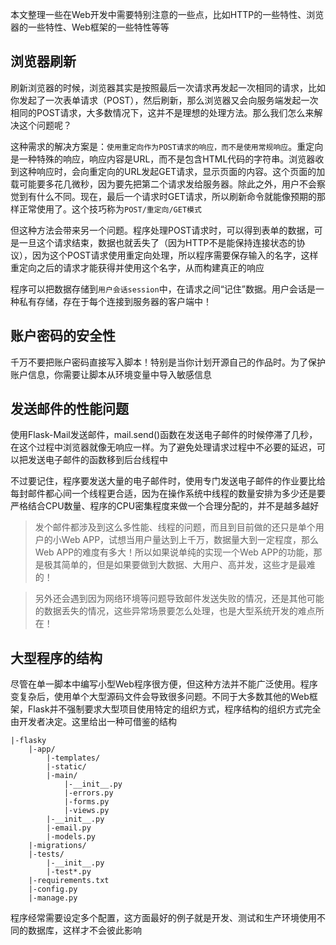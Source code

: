 本文整理一些在Web开发中需要特别注意的一些点，比如HTTP的一些特性、浏览器的一些特性、Web框架的一些特性等等

## 浏览器刷新

刷新浏览器的时候，浏览器其实是按照最后一次请求再发起一次相同的请求，比如你发起了一次表单请求（POST），然后刷新，那么浏览器又会向服务端发起一次相同的POST请求，大多数情况下，这并不是理想的处理方法。那么我们怎么来解决这个问题呢？

这种需求的解决方案是：`使用重定向作为POST请求的响应，而不是使用常规响应`。重定向是一种特殊的响应，响应内容是URL，而不是包含HTML代码的字符串。浏览器收到这种响应时，会向重定向的URL发起GET请求，显示页面的内容。这个页面的加载可能要多花几微秒，因为要先把第二个请求发给服务器。除此之外，用户不会察觉到有什么不同。现在，最后一个请求时GET请求，所以刷新命令就能像预期的那样正常使用了。这个技巧称为`POST/重定向/GET模式`

但这种方法会带来另一个问题。程序处理POST请求时，可以得到表单的数据，可是一旦这个请求结束，数据也就丢失了（因为HTTP不是能保持连接状态的协议），因为这个POST请求使用重定向处理，所以程序需要保存输入的名字，这样重定向之后的请求才能获得并使用这个名字，从而构建真正的响应

程序可以把数据存储到`用户会话session`中，在请求之间“记住”数据。用户会话是一种私有存储，存在于每个连接到服务器的客户端中！

## 账户密码的安全性

千万不要把账户密码直接写入脚本！特别是当你计划开源自己的作品时。为了保护账户信息，你需要让脚本从环境变量中导入敏感信息

## 发送邮件的性能问题

使用Flask-Mail发送邮件，mail.send()函数在发送电子邮件的时候停滞了几秒，在这个过程中浏览器就像无响应一样。为了避免处理请求过程中不必要的延迟，可以把发送电子邮件的函数移到后台线程中

不过要记住，程序要发送大量的电子邮件时，使用专门发送电子邮件的作业要比给每封邮件都心间一个线程更合适，因为在操作系统中线程的数量安排为多少还是要严格结合CPU数量、程序的CPU密集程度来做一个合理分配的，并不是越多越好

>发个邮件都涉及到这么多性能、线程的问题，而且到目前做的还只是单个用户的小Web APP，试想当用户量达到上千万，数据量大到一定程度，那么Web APP的难度有多大！所以如果说单纯的实现一个Web APP的功能，那是极其简单的，但是如果要做到大数据、大用户、高并发，这些才是最难的！

>另外还会遇到因为网络环境等问题导致邮件发送失败的情况，还是其他可能的数据丢失的情况，这些异常场景要怎么处理，也是大型系统开发的难点所在！

## 大型程序的结构

尽管在单一脚本中编写小型Web程序很方便，但这种方法并不能广泛使用。程序变复杂后，使用单个大型源码文件会导致很多问题。不同于大多数其他的Web框架，Flask并不强制要求大型项目使用特定的组织方式，程序结构的组织方式完全由开发者决定。这里给出一种可借鉴的结构

```
|-flasky
    |-app/
        |-templates/
        |-static/
        |-main/
            |-__init__.py
            |-errors.py
            |-forms.py
            |-views.py
        |-__init__.py
        |-email.py
        |-models.py
    |-migrations/
    |-tests/
        |-__init__.py
        |-test*.py
    |-requirements.txt
    |-config.py
    |-manage.py
```

程序经常需要设定多个配置，这方面最好的例子就是开发、测试和生产环境使用不同的数据库，这样才不会彼此影响
